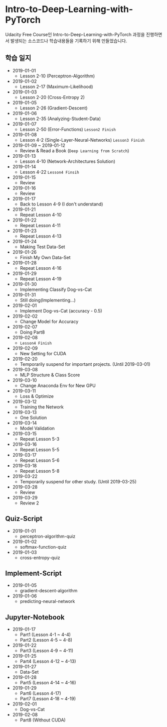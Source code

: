 # Intro-to-Deep-Learning-with-PyTorch
Udacity Free Course인 Intro-to-Deep-Learning-with-PyTorch 과정을 진행하면서 발생되는 소스코드나 학습내용들을 기록하기 위해 만들었습니다.

## 학습 일지

* 2019-01-01
    * Lesson 2-10 (Perceptron-Algorithm)
* 2019-01-02
    * Lesson 2-17 (Maximum-Likelihood)
* 2019-01-03
    * Lesson 2-20 (Cross-Entropy 2)
* 2019-01-05
    * Lesson 2-26 (Gradient-Descent)
* 2019-01-06
    * Lesson 2-35 (Analyzing-Student-Data)
* 2019-01-07
    * Lesson 2-50 (Error-Functions) `Lesson2 Finish`
* 2019-01-08
    * Lesson 4-2 (Single-Layer-Neural-Networks) `Lesson3 Finish`
* 2019-01-09 ~ 2019-01-12
    * Review & Read a Book (`Deep Learning from Scratch`)
* 2019-01-13
    * Lesson 4-10 (Network-Architectures Solution)
* 2019-01-14
    * Lesson 4-22 `Lesson4 Finsih`
* 2019-01-15
    * Review
* 2019-01-16
    * Review
* 2019-01-17
    * Back to Lesson 4-9 (I don't understand)
* 2019-01-21
    * Repeat Lesson 4-10
* 2019-01-22
    * Repeat Lesson 4-11
* 2019-01-23
    * Repeat Lesson 4-13
* 2019-01-24
    * Making Test Data-Set
* 2019-01-26
    * Finish My Own Data-Set
* 2019-01-28
    * Repeat Lesson 4-16
* 2019-01-29
    * Repeat Lesson 4-19
* 2019-01-30
    * Implementing Classify Dog-vs-Cat
* 2019-01-31
    * Still doing(Implementing...)
* 2019-02-01
    * Implement Dog-vs-Cat (accuracy - 0.5)
* 2019-02-02
    * Change Model for Accuracy
* 2019-02-07
    * Doing Part8
* 2019-02-08
    * `Lesson4 Finish`
* 2019-02-09
    * New Setting for CUDA
* 2019-02-20
    * Temporarily suspend for important projects. (Until 2019-03-01)
* 2019-03-08
    * MLP Structure & Class Score
* 2019-03-10
    * Change Anaconda Env for New GPU
* 2019-03-11
    * Loss & Optimize
* 2019-03-12
    * Training the Network
* 2019-03-13
    * One Solution
* 2019-03-14
    * Model Validation
* 2019-03-15
    * Repeat Lesson 5-3
* 2019-03-16
    * Repeat Lesson 5-5
* 2019-03-17
    * Repeat Lesson 5-6
* 2019-03-18
    * Repeat Lesson 5-8
* 2019-03-22
    * Temporarily suspend for other study. (Until 2019-03-25)
* 2019-03-28
    * Review
* 2019-03-29
    * Review 2

## Quiz-Script

* 2019-01-01
    * perceptron-algorithm-quiz
* 2019-01-02
    * softmax-function-quiz
* 2019-01-03
    * cross-entropy-quiz

## Implement-Script

* 2019-01-05
    * gradient-descent-algorithm
* 2019-01-06
    * predicting-neural-network

## Jupyter-Notebook
- 2019-01-17
    * Part1 (Lesson 4-1 ~ 4-4)
    * Part2 (Lesson 4-5 ~ 4-8)
- 2019-01-22
    * Part3 (Lesson 4-9 ~ 4-11)
- 2019-01-25
    * Part4 (Lesson 4-12 ~ 4-13)
- 2019-01-27
    * Data-Set
- 2019-01-28
    * Part5 (Lesson 4-14 ~ 4-16)
- 2019-01-29
    * Part6 (Lesson 4-17)
    * Part7 (Lesson 4-18 ~ 4-19)
- 2019-02-01
    * Dog-vs-Cat
- 2019-02-08
    * Part8 (Without CUDA)
